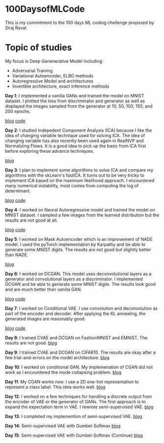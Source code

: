 # 100DaysofMLCode
This is my commitment to the 100 days ML coding chellenge proposed by Siraj Raval. 

# Topic of studies
My focus is Deep Genenerative Model including:
- Adversarial Training
- Variational Autoencoder, ELBO methods
- Autoregressive Model and architectures
- Invertible architecture, exact inference methods

**Day 1**: I implemented a vanilla GANs and trained the model on MNIST dataset. I plotted the loss from discriminator and generator as well as displayed the images sampled from the generator at 10, 50, 100, 150, and 200 epochs.

[blog](https://sutheeblog.wordpress.com/2018/08/14/day-1-vanilla-gans/) [code](https://github.com/unsuthee/100DaysofMLCode/tree/master/day1)

**Day 2**: I studied Indepedent Component Analysis (ICA) because I like the idea of changing variable technique used for solving ICA. The idea of changing variable has also recently been used again in RealNVP and Normalizing Flows. It is a good idea to pick up the basic from ICA first before exploring these advance techniques.

[blog](https://sutheeblog.wordpress.com/2018/08/17/day-2-independent-component-analysis-ica/)

**Day 3**: I plan to implement some algorithms to solve ICA and compare my algorithms with the skLearn's fastICA. It turns out to be very tricky to implement ICA based on the maximum likelihood approach. I encountered many numerical instability, most comes from computing the log of determinant. 

[blog](https://sutheeblog.wordpress.com/2018/08/19/day-3-ica-with-gradient-ascent/) [code](https://github.com/unsuthee/100DaysofMLCode/blob/master/day2/PlayWithICA.ipynb)

**Day 4**: I worked on Neural Autoregressive model and trained the model on MNIST dataset. I sampled a few images from the learned distribution but the results are not good at all.

[blog](https://sutheeblog.wordpress.com/2018/08/20/day-4-nade-revisit/) [code](https://github.com/unsuthee/100DaysofMLCode/tree/master/day4)

**Day 5**: I worked on Mask Autoencoder which is an improvement of NADE model. I used the pyTorch implementation by Karpathy and be able to generate some MNIST digits. The results are not good but slightly better than NADE.

[blog](https://sutheeblog.wordpress.com/2018/08/22/day-5-made-mask-autoencoder/)

**Day 6**: I worked on DCGAN. This model uses deconvolutional layers as a generator and convolutional layers as a discriminator. I implemented DCGAN and be able to generate some MNIST digits. The results look good and are much better than vanilla GAN.

[blog](https://sutheeblog.wordpress.com/2018/08/22/day-6-dcgan/) [code](https://github.com/unsuthee/100DaysofMLCode/blob/master/day6/run_DCGAN.py)

**Day 7**: I worked on Conditional VAE. I use convolution and deconvolution as part of the encoder and decoder. After applying the KL annealing, the generated images are reasonably good. 

[blog](https://sutheeblog.wordpress.com/2018/08/23/day-7-conditional-vae/) [code](https://github.com/unsuthee/100DaysofMLCode/tree/master/day7)

**Day 8**: I trained CVAE and DCGAN on FashionMNIST and EMNIST. The results are not good. 
[blog](https://sutheeblog.wordpress.com/2018/08/24/day-8-move-away-from-mnist-datasets/)

**Day 9**: I trained CVAE and DCGAN on CIFAR10. The results are okay after a few trial-and-errors on the model architecture.
[blog](https://sutheeblog.wordpress.com/2018/08/29/day-9-dcgan-and-cvae-on-cifar10/)

**Day 10**: I worked on conditional GAN. My implemenation of CGAN did not work as I encountered the mode collapsing problem.
[blog](https://sutheeblog.wordpress.com/2018/09/05/day-10-mode-collapsing-on-my-cgan/)

**Day 11**: My CGAN works now. I use a 2D one-hot representation to represent a class label. This idea works well.
[blog](https://sutheeblog.wordpress.com/2018/09/05/day-11-2d-one-hot-representation/)

**Day 12**: I worked on a few techniques for handling a discrete output from the encoder of VAE or the generator of GANs. The first approach is to expand the expectation term in VAE. I rewrote semi-supervised VAE.
[blog](https://sutheeblog.wordpress.com/2018/09/12/day-12-handling-discrete-output-in-vae/)

**Day 13**: I completed my implemention of semi-supervised VAE. 
[blog](https://sutheeblog.wordpress.com/2018/09/13/day-13-implementation-of-semi-supervised-vae/)

**Day 14**: Semi-supervised VAE with Gumbel-Softmax
[blog](https://sutheeblog.wordpress.com/2018/09/14/day-14-cvae-with-gumbel-softmax/)

**Day 15**: Semi-supervised VAE with Gumbel-Softmax (Continue)
[blog](https://sutheeblog.wordpress.com/2018/09/18/day-15-cvae-with-gumbel-softmax-cont/)
